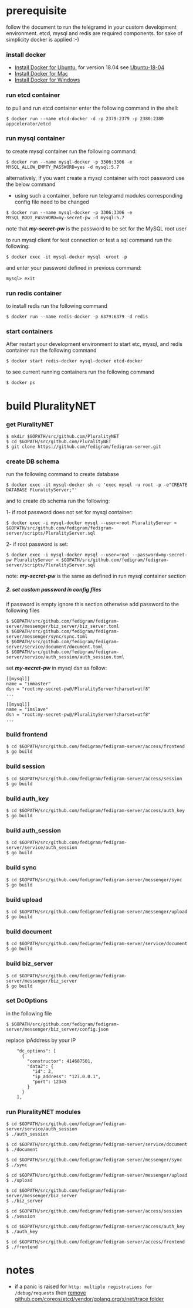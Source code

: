 # prerequisite

follow the document to run the telegramd in your custom development environment. 
etcd, mysql and redis are required components. for sake of simplicity docker is applied :-)

### install docker
* [Install Docker for Ubuntu.](https://docs.docker.com/install/linux/docker-ce/ubuntu/)
for version 18.04 see [Ubuntu-18-04](https://linuxconfig.org/how-to-install-docker-on-ubuntu-18-04-bionic-beaver)
* [Install Docker for Mac](https://docs.docker.com/docker-for-mac/install/)
* [Install Docker for Windows](https://docs.docker.com/docker-for-windows/install/#start-docker-for-windows)

### run etcd container
to pull and run etcd container enter the following command in the shell:
```
$ docker run --name etcd-docker -d -p 2379:2379 -p 2380:2380 appcelerator/etcd
```

### run mysql container
to create mysql container run the following command:
```
$ docker run --name mysql-docker -p 3306:3306 -e MYSQL_ALLOW_EMPTY_PASSWORD=yes -d mysql:5.7
```
alternatively, if you want create a mysql container with root password use the below command
 - using such a container, before run telegramd modules corresponding config file need to be changed
```
$ docker run --name mysql-docker -p 3306:3306 -e MYSQL_ROOT_PASSWORD=my-secret-pw -d mysql:5.7
```
note that ***my-secret-pw*** is the password to be set for the MySQL root user

to run mysql client for test connection or test a sql command run the following:
```
$ docker exec -it mysql-docker mysql -uroot -p
```
and enter your password defined in previous command:
```
mysql> exit
```

### run redis container
to install redis run the following command
```
$ docker run --name redis-docker -p 6379:6379 -d redis 
```

### start containers
After restart your development environment to start etc, mysql, and redis container run
the following command 
```
$ docker start redis-docker mysql-docker etcd-docker
```

to see current running containers run the following command
```
$ docker ps
```

# build PluralityNET


### get PluralityNET

```
$ mkdir $GOPATH/src/github.com/PluralityNET
$ cd $GOPATH/src/github.com/PluralityNET
$ git clone https://github.com/fedigram/fedigram-server.git
```

### create DB schema
run the following command to create database
```
$ docker exec -it mysql-docker sh -c 'exec mysql -u root -p -e"CREATE DATABASE PluralityServer;"' 
```
 and to create db schema run the following:
 
 1- if root password does not set for mysql container:
 ```
 $ docker exec -i mysql-docker mysql --user=root PluralityServer < $GOPATH/src/github.com/fedigram/fedigram-server/scripts/PluralityServer.sql
 ```
 
 2- if root password is set:
```
$ docker exec -i mysql-docker mysql --user=root --password=my-secret-pw PluralityServer < $GOPATH/src/github.com/fedigram/fedigram-server/scripts/PluralityServer.sql
```
note: ***my-secret-pw*** is the same as defined in run mysql container section

##### 2. set custom password in config files
if password is empty ignore this section otherwise add password to the following files
```
$ $GOPATH/src/github.com/fedigram/fedigram-server/messenger/biz_server/biz_server.toml
$ $GOPATH/src/github.com/fedigram/fedigram-server/messenger/sync/sync.toml
$ $GOPATH/src/github.com/fedigram/fedigram-server/service/document/document.toml
$ $GOPATH/src/github.com/fedigram/fedigram-server/service/auth_session/auth_session.toml
```
set ***my-secret-pw*** in mysql dsn as follow:
```
[[mysql]]
name = "immaster"
dsn = "root:my-secret-pw@/PluralityServer?charset=utf8"
...

[[mysql]]
name = "imslave"
dsn = "root:my-secret-pw@/PluralityServer?charset=utf8"
...
```

  
 
### build frontend
```
$ cd $GOPATH/src/github.com/fedigram/fedigram-server/access/frontend
$ go build
```

### build session
```
$ cd $GOPATH/src/github.com/fedigram/fedigram-server/access/session
$ go build
```

### build auth_key
```
$ cd $GOPATH/src/github.com/fedigram/fedigram-server/access/auth_key
$ go build
```

### build auth_session
```
$ cd $GOPATH/src/github.com/fedigram/fedigram-server/service/auth_session
$ go build
```

### build sync
```
$ cd $GOPATH/src/github.com/fedigram/fedigram-server/messenger/sync
$ go build
```

### build upload
```
$ cd $GOPATH/src/github.com/fedigram/fedigram-server/messenger/upload
$ go build
```

### build document
```
$ cd $GOPATH/src/github.com/fedigram/fedigram-server/service/document
$ go build
```

### build biz_server
```
$ cd $GOPATH/src/github.com/fedigram/fedigram-server/messenger/biz_server
$ go build
```

### set DcOptions
in the following file 
```
$ $GOPATH/src/github.com/fedigram/fedigram-server/messenger/biz_server/config.json
```
replace ipAddress by your IP
```
    "dc_options": [
      {
        "constructor": 414687501,
        "data2": {
          "id": 2,
          "ip_address": "127.0.0.1",
          "port": 12345
        }
      }
    ],
```


### run PluralityNET modules
```
$ cd $GOPATH/src/github.com/fedigram/fedigram-server/service/auth_session
$ ./auth_session

$ cd $GOPATH/src/github.com/fedigram/fedigram-server/service/document
$ ./document

$ cd $GOPATH/src/github.com/fedigram/fedigram-server/messenger/sync
$ ./sync

$ cd $GOPATH/src/github.com/fedigram/fedigram-server/messenger/upload
$ ./upload

$ cd $GOPATH/src/github.com/fedigram/fedigram-server/messenger/biz_server
$ ./biz_server

$ cd $GOPATH/src/github.com/fedigram/fedigram-server/access/session
$ ./session

$ cd $GOPATH/src/github.com/fedigram/fedigram-server/access/auth_key
$ ./auth_key

$ cd $GOPATH/src/github.com/fedigram/fedigram-server/access/frontend
$ ./frontend
```

# notes
* if a panic is raised for `http: multiple registrations for /debug/requests` then 
[remove github.com/coreos/etcd/vendor/golang.org/x/net/trace folder](https://github.com/coreos/etcd/issues/9357)


